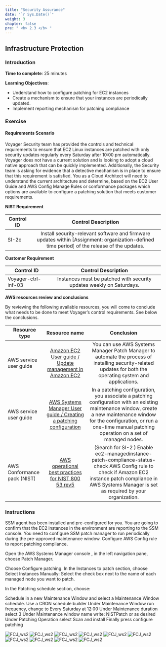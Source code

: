```yaml
---
title: "Security Assurance"
date: "`r Sys.Date()`"
weight: 3
chapter: false
pre: " <b> 2.3 </b> "
---
```


## Infrastructure Protection

### Introduction

**Time to complete**: 25 minutes

**Learning Objectives**:

- Understand how to configure patching for EC2 instances
- Create a mechanism to ensure that your instances are periodically updated.
- Implement reporting mechanism for patching compliance

### Exercise

#### Requirements Scenario

Voyager Security team has provided the controls and technical requirements to ensure that EC2 Linux instances are patched with only security updates regularly every Saturday after 10:00 pm automatically. Voyager does not have a current solution and is looking to adopt a cloud native approach that can be quickly implemented. Additionally, the Security team is asking for evidence that a detective mechanism is in place to ensure that this requirement is satisfied. You as a Cloud Architect will need to understand the current architecture and determine, based on the EC2 User Guide and AWS Config Manage Rules or conformance packages which options are available to configure a patching solution that meets customer requirements.

**NIST Requirement**

| Control ID |                                                             Control Description                                                              |
| ---------- | :------------------------------------------------------------------------------------------------------------------------------------------: |
| SI-2c      | Install security-relevant software and firmware updates within [Assignment: organization-defined time period] of the release of the updates. |

**Customer Requirement**

| Control ID          |                         Control Description                          |
| ------------------- | :------------------------------------------------------------------: |
| Voyager-ctrl-inf-03 | Instances must be patched with security updates weekly on Saturdays. |

**AWS resources review and conclusions**

By reviewing the following available resources, you will come to conclude what needs to be done to meet Voyager’s control requirements. See below the conclusions.

| Resource type               |                                                                             Resource name                                                                             |                                                                                                               Conclusion                                                                                                               |
| --------------------------- | :-------------------------------------------------------------------------------------------------------------------------------------------------------------------: | :------------------------------------------------------------------------------------------------------------------------------------------------------------------------------------------------------------------------------------: |
| AWS service user guide      |                 [Amazon EC2 User guide / Update management in Amazon EC2](https://docs.aws.amazon.com/AWSEC2/latest/UserGuide/update-management.html)                 |                                      You can use AWS Systems Manager Patch Manager to automate the process of installing security-related updates for both the operating system and applications.                                      |
| AWS service user guide      | [AWS Systems Manager User guide / Creating a patching configuration](https://docs.aws.amazon.com/systems-manager/latest/userguide/create-patching-configuration.html) | In a patching configuration, you associate a patching configuration with an existing maintenance window, create a new maintenance window for the configuration, or run a one-time manual patching operation on a set of managed nodes. |
| AWS Conformance pack (NIST) | [AWS operational best practices for NIST 800 53 rev5](https://docs.aws.amazon.com/config/latest/developerguide/operational-best-practices-for-nist-800-53_rev_5.html) |              (Search for SI-2 ) Enable ec2-managedinstance-patch-compliance-status-check AWS Config rule to check if Amazon EC2 instance patch compliance in AWS Systems Manager is set as required by your organization.              |

### Instructions

SSM agent has been installed and pre-configured for you. You are going to confirm that the EC2 instances in the environment are reporting to the SSM console. You need to configure SSM patch manager to run periodically during the pre-approved maintenance window. Configure AWS Config rule to report patching compliance.

Open the AWS Systems Manager console , in the left navigation pane, choose Patch Manager.

Choose Configure patching. In the Instances to patch section, choose Select Instances Manually: Select the check box next to the name of each managed node you want to patch.

In the Patching schedule section, choose:

Schedule in a new Maintenance Window and select a Maintenance Window schedule. Use a CRON schedule builder
Under Maintenance Window run frequency, change to Every Saturday at 12:00
Under Maintenance duration select 3
Under Maintenance window name write: NISTPatch or as desired
Under Patching Operation select Scan and install
Finally press configure patching

![FCJ_ws2](/images/2.scenario/111.png)
![FCJ_ws2](/images/2.scenario/111.png)
![FCJ_ws2](/images/2.scenario/111.png)
![FCJ_ws2](/images/2.scenario/111.png)
![FCJ_ws2](/images/2.scenario/111.png)
![FCJ_ws2](/images/2.scenario/111.png)
![FCJ_ws2](/images/2.scenario/111.png)
![FCJ_ws2](/images/2.scenario/111.png)
![FCJ_ws2](/images/2.scenario/111.png)
![FCJ_ws2](/images/2.scenario/111.png)
